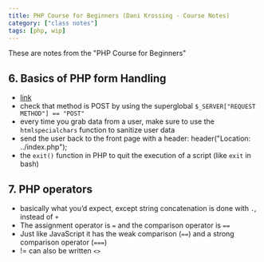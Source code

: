 ```yaml
---
title: PHP Course for Beginners (Dani Krossing - Course Notes)
category: ["class notes"]
tags: [php, wip]
---
```


These are notes from the "PHP Course for Beginners"

## 6. Basics of PHP form Handling 

- [link](https://www.youtube.com/watch?v=bOqTCDfc7Tk)
- check that method is POST by using the superglobal `$_SERVER["REQUEST METHOD"] == "POST"`
- every time you grab data from a user, make sure to use the `htmlspecialchars` function to sanitize user data
- send the user back to the front page with a header: header("Location: ../index.php");
- the `exit()` function in PHP to quit the execution of a script (like `exit` in bash)

## 7. PHP operators

- basically what you’d expect, except string concatenation is done with ` . `, instead of `+` 
- The assignment operator is `=` and the comparison operator is `==`
- Just like JavaScript it has the weak comparison (`==`) and a strong comparison operator (`===`)
- != can also be written `<>`
